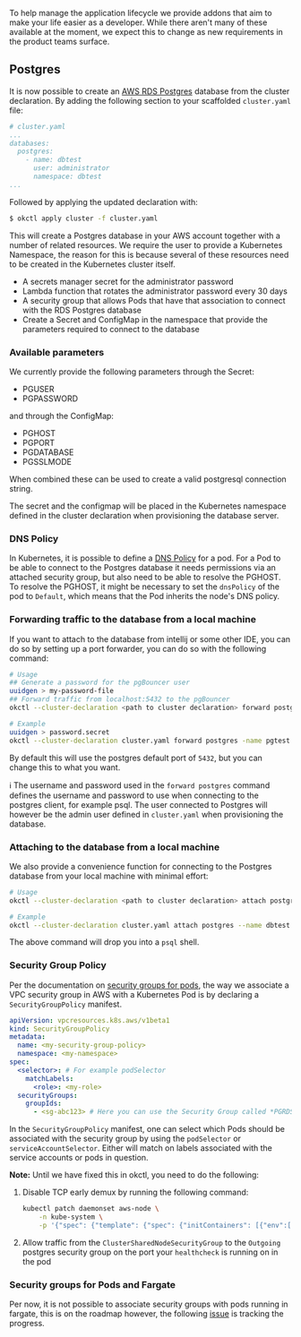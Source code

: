 To help manage the application lifecycle we provide addons that aim to make your life easier as a developer. While there aren't many of these available at the moment, we expect this to change as new requirements in the product teams surface.

## Postgres

It is now possible to create an [AWS RDS Postgres](https://aws.amazon.com/rds/postgresql/) database from the cluster declaration.  By adding the following section to your scaffolded `cluster.yaml` file:

```yaml
# cluster.yaml
...
databases:
  postgres:
    - name: dbtest
      user: administrator
      namespace: dbtest
...
```

Followed by applying the updated declaration with:

```bash
$ okctl apply cluster -f cluster.yaml
```

This will create a Postgres database in your AWS account together with a number of related resources. We require the user to provide a Kubernetes Namespace, the reason for this is because several of these resources need to be created in the Kubernetes cluster itself.

- A secrets manager secret for the administrator password
- Lambda function that rotates the administrator password every 30 days
- A security group that allows Pods that have that association to connect with the RDS Postgres database
- Create a Secret and ConfigMap in the namespace that provide the parameters required to connect to the database

### Available parameters

We currently provide the following parameters through the Secret:

- PGUSER
- PGPASSWORD

and through the ConfigMap:

- PGHOST
- PGPORT
- PGDATABASE
- PGSSLMODE

When combined these can be used to create a valid postgresql connection string.

The secret and the configmap will be placed in the Kubernetes namespace defined in the cluster declaration when provisioning the
database server.

### DNS Policy

In Kubernetes, it is possible to define a [DNS Policy](https://kubernetes.io/docs/concepts/services-networking/dns-pod-service/#pod-s-dns-policy) for a pod. For a Pod to be able to connect to the Postgres database it needs permissions via an attached security group, but also need to be able to resolve the PGHOST. To resolve the PGHOST, it might be necessary to set the `dnsPolicy` of the pod to `Default`, which means that the Pod inherits the node's DNS policy. 

### Forwarding traffic to the database from a local machine

If you want to attach to the database from intellij or some other IDE, you can do so by setting up a port forwarder, you can do so with the following command:

```bash
# Usage
## Generate a password for the pgBouncer user
uuidgen > my-password-file
## Forward traffic from localhost:5432 to the pgBouncer
okctl --cluster-declaration <path to cluster declaration> forward postgres -name <database server name> --username <pgBouncer username> --password-file my-password-file

# Example
uuidgen > password.secret
okctl --cluster-declaration cluster.yaml forward postgres -name pgtest --username bob --password-file password.secret
```

By default this will use the postgres default port of `5432`, but you can change this to what you want.

:information_source: The username and password used in the `forward postgres` command defines the username and password
to use when connecting to the postgres client, for example psql. The user connected to Postgres will however be the admin
user defined in `cluster.yaml` when provisioning the database.

### Attaching to the database from a local machine

We also provide a convenience function for connecting to the Postgres database from your local machine with minimal effort:

```bash
# Usage
okctl --cluster-declaration <path to cluster declaration> attach postgres --name <database server name>

# Example
okctl --cluster-declaration cluster.yaml attach postgres --name dbtest
```

The above command will drop you into a `psql` shell.

### Security Group Policy

Per the documentation on [security groups for pods](https://docs.aws.amazon.com/eks/latest/userguide/security-groups-for-pods.html), the way we associate a VPC security group in AWS with a Kubernetes Pod is by declaring a `SecurityGroupPolicy` manifest.

```yaml
apiVersion: vpcresources.k8s.aws/v1beta1
kind: SecurityGroupPolicy
metadata:
  name: <my-security-group-policy>
  namespace: <my-namespace>
spec:
  <selector>: # For example podSelector
    matchLabels:
      <role>: <my-role>
  securityGroups:
    groupIds:
      - <sg-abc123> # Here you can use the Security Group called *PGRDSOutgoing*
```

In the `SecurityGroupPolicy` manifest, one can select which Pods should be associated with the security group by using the `podSelector` or `serviceAccountSelector`. Either will match on labels associated with the service accounts or pods in question.

**Note:** Until we have fixed this in okctl, you need to do the following:

1. Disable TCP early demux by running the following command:

    ```bash
    kubectl patch daemonset aws-node \
        -n kube-system \
        -p '{"spec": {"template": {"spec": {"initContainers": [{"env":[{"name":"DISABLE_TCP_EARLY_DEMUX","value":"true"}],"name":"aws-vpc-cni-init"}]}}}}'
    ```

2. Allow traffic from the `ClusterSharedNodeSecurityGroup` to the `Outgoing` postgres security group on the port your `healthcheck` is running on in the pod

### Security groups for Pods and Fargate

Per now, it is not possible to associate security groups with pods running in fargate, this is on the roadmap however, the following [issue](https://github.com/aws/containers-roadmap/issues/625) is tracking the progress.
